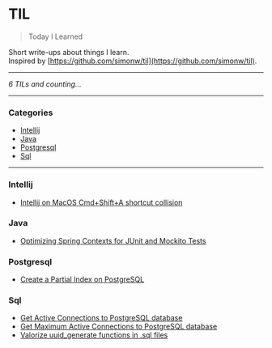 # TIL

> Today I Learned

Short write-ups about things I learn.  
Inspired by [https://github.com/simonw/til](https://github.com/simonw/til).

---

_6 TILs and counting..._

---

### Categories

* [Intellij](#intellij)
* [Java](#java)
* [Postgresql](#postgresql)
* [Sql](#sql)

---

### Intellij

- [Intellij on MacOS Cmd+Shift+A shortcut collision](intellij/intellij_macos_cmd_shift_a_collision.md)

### Java

- [Optimizing Spring Contexts for JUnit and Mockito Tests](java/spring_junit_mockito_contexts.md)

### Postgresql

- [Create a Partial Index on PostgreSQL](postgresql/partial_index.md)

### Sql

- [Get Active Connections to PostgreSQL database](sql/get_active_connections.md)
- [Get Maximum Active Connections to PostgreSQL database](sql/get_max_postresql_connections.md)
- [Valorize uuid_generate functions in .sql files](sql/valorize_uuid_random_in_sql.md)



